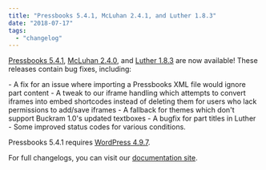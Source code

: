 ```yaml
---
title: "Pressbooks 5.4.1, McLuhan 2.4.1, and Luther 1.8.3"
date: "2018-07-17"
tags: 
  - "changelog"
---
```


[Pressbooks 5.4.1](https://github.com/pressbooks/pressbooks/releases/tag/5.4.1), [McLuhan 2.4.0](https://github.com/pressbooks/pressbooks-book/releases/tag/2.4.1), and [Luther 1.8.3](https://github.com/pressbooks/pressbooks-luther/releases/tag/1.8.3) are now available! These releases contain bug fixes, including:

\- A fix for an issue where importing a Pressbooks XML file would ignore part content - A tweak to our iframe handling which attempts to convert iframes into embed shortcodes instead of deleting them for users who lack permissions to add/save iframes - A fallback for themes which don't support Buckram 1.0's updated textboxes - A bugfix for part titles in Luther - Some improved status codes for various conditions.

Pressbooks 5.4.1 requires [WordPress 4.9.7](https://wordpress.org/news/2018/07/wordpress-4-9-7-security-and-maintenance-release/).

For full changelogs, you can visit our [documentation site](https://docs.pressbooks.org/changelog).
